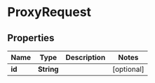 

# ProxyRequest


## Properties

Name | Type | Description | Notes
------------ | ------------- | ------------- | -------------
**id** | **String** |  |  [optional]



